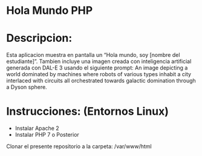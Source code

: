 # Hola Mundo PHP

# Descripcion:
Esta aplicacion muestra en pantalla un “Hola mundo, soy [nombre del estudiante]”.
Tambien incluye una imagen creada con inteligencia artificial generada con DAL-E 3 usando el siguiente prompt:
An image depicting a world dominated by machines
where robots of various types inhabit a city interlaced with circuits
all orchestrated towards galactic domination through a Dyson sphere.

# Instrucciones: (Entornos Linux)

- Instalar Apache 2
- Instalar PHP 7 o Posterior

Clonar el presente repositorio a la carpeta:
/var/www/html